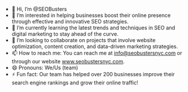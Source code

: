 
- 👋 Hi, I’m @SEOBusters
- 👀 I’m interested in helping businesses boost their online presence through effective and innovative SEO strategies.
- 🌱 I’m currently learning the latest trends and techniques in SEO and digital marketing to stay ahead of the curve.
- 💞️ I’m looking to collaborate on projects that involve website optimization, content creation, and data-driven marketing strategies.
- 📫 How to reach me: You can reach me at info@seobustersnyc.com or through our website www.seobustersnyc.com.
- 😄 Pronouns: We/Us (team)
- ⚡ Fun fact: Our team has helped over 200 businesses improve their search engine rankings and grow their online traffic!
